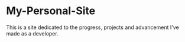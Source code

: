 # My-Personal-Site
This is a site dedicated to the progress, projects and advancement I've made as a developer.
